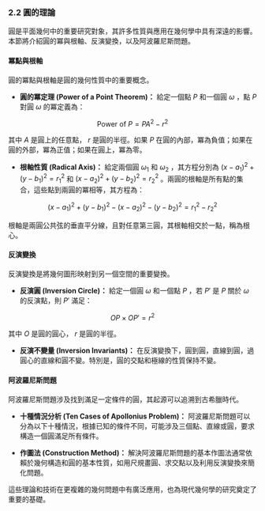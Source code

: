 ### 2.2 圓的理論

圓是平面幾何中的重要研究對象，其許多性質與應用在幾何學中具有深遠的影響。本節將介紹圓的冪與根軸、反演變換，以及阿波羅尼斯問題。

#### 冪點與根軸

圓的冪點與根軸是圓的幾何性質中的重要概念。

- **圓的冪定理 (Power of a Point Theorem)：** 給定一個點  $`P`$  和一個圓  $`\omega`$ ，點  $`P`$  對圓  $`\omega`$  的冪定義為：

  
```math
\text{Power of } P = PA^2 - r^2
```


  其中  $`A`$  是圓上的任意點， $`r`$  是圓的半徑。如果  $`P`$  在圓的內部，冪為負值；如果在圓的外部，冪為正值；如果在圓上，冪為零。

- **根軸性質 (Radical Axis)：** 給定兩個圓  $`\omega_1`$  和  $`\omega_2`$ ，其方程分別為  $`(x - a_1)^2 + (y - b_1)^2 = r_1^2`$  和  $`(x - a_2)^2 + (y - b_2)^2 = r_2^2`$ 。兩圓的根軸是所有點的集合，這些點到兩圓的冪相等，其方程為：

  
```math
(x - a_1)^2 + (y - b_1)^2 - (x - a_2)^2 - (y - b_2)^2 = r_1^2 - r_2^2
```


  根軸是兩圓公共弦的垂直平分線，且對任意第三圓，其根軸相交於一點，稱為根心。

#### 反演變換

反演變換是將幾何圖形映射到另一個空間的重要變換。

- **反演圓 (Inversion Circle)：** 給定一個圓  $`\omega`$  和一個點  $`P`$ ，若  $`P'`$  是  $`P`$  關於  $`\omega`$  的反演點，則  $`P'`$  滿足：

  
```math
OP \times OP' = r^2
```


  其中  $`O`$  是圓的圓心， $`r`$  是圓的半徑。

- **反演不變量 (Inversion Invariants)：** 在反演變換下，圓到圓，直線到圓，過圓心的直線和圓不變。特別是，圓的交點和極線的性質保持不變。

#### 阿波羅尼斯問題

阿波羅尼斯問題涉及找到滿足一定條件的圓，其起源可以追溯到古希臘時代。

- **十種情況分析 (Ten Cases of Apollonius Problem)：** 阿波羅尼斯問題可以分為以下十種情況，根據已知的條件不同，可能涉及三個點、直線或圓，要求構造一個圓滿足所有條件。

- **作圖法 (Construction Method)：** 解決阿波羅尼斯問題的基本作圖法通常依賴於幾何構造和圓的基本性質，如用尺規畫圓、求交點以及利用反演變換來簡化問題。

這些理論和技術在更複雜的幾何問題中有廣泛應用，也為現代幾何學的研究奠定了重要的基礎。